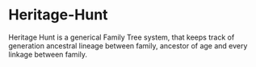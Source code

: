 # Heritage-Hunt
Heritage Hunt is a generical Family Tree system, that keeps track of generation ancestral lineage between family, ancestor of age and every linkage between family.
